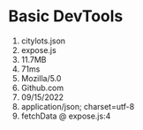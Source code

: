 # Basic DevTools
1. citylots.json
2. expose.js
3. 11.7MB
4. 71ms
5. Mozilla/5.0
6. Github.com
7. 09/15/2022
8. application/json; charset=utf-8
9. fetchData @ expose.js:4
